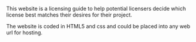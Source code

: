 This website is a licensing guide to help potential licensers decide which license best matches their desires for their project. 

The website is coded in HTML5 and css and could be placed into any web url for hosting.
